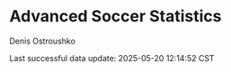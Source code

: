 # Advanced Soccer Statistics
Denis Ostroushko

<!-- gfm -->

Last successful data update: 2025-05-20 12:14:52 CST
